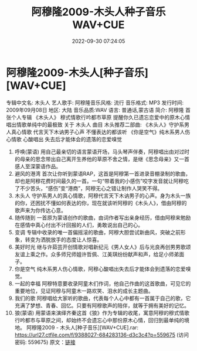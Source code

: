 ﻿---
title: 阿穆隆2009-木头人种子音乐WAV+CUE
date: 2022-09-30 07:24:05
categories: WAV车载音乐、镜像
tags: 华语中文
---
# 阿穆隆2009-木头人[种子音乐][WAV+CUE]

专辑中文名: 木头人
艺人歌手: 阿穆隆音乐风格: 流行
音乐格式: MP3
发行时间: 2009年09月08日
地区: 大陆
音乐品质:WAV
语言: 普通话,蒙古语
简介:
阿穆隆
首张个人专辑 《木头人》
穆式情歌行吟都市草原
提醒你久已遗忘恋爱中的原木心情
唱出情歌单纯中的最极致
关于 木头人 曲目
木头推荐二部曲:
《木头人》守护系男人真心情歌 代言天下木讷男子心声 不懂表达的都该听
《你是空气》纯木系男人伤心情歌 心酸唱出 失去后才能体会的遗落的恋爱嗅觉
01. 呼唤(蒙语)
用自己最亲切的语言蒙语开场，马头琴声伴奏，阿穆唱出由对过时的母亲的思念带出自己离开生养他的草原不舍之情，是继《思念母亲》又一首感人至深蒙语作品。
02. 避风的港湾
首次让你听到蒙语RAP，这首是阿穆第一首进录音棚录制的歌曲，却也是阿穆花费时间最久的一首。一句“带着我的小感伤”咬字发音就让阿穆吃了不少苦头，“感伤”变“港商”，阿穆无心之错让制作人哭笑不得。
03. 木头人
守护系男人的真心情歌，阿穆代言天下木讷男子的心声。身为木头一族的你，还困扰不懂如何表达的你，现在就该听阿穆的《木头人》，借由阿穆的歌声来为你传达心意。
04. 随传随到
一首原为蒙语创作的歌曲，由词作者写出亲身经历，借由阿穆来勉励在感情中真心付出不计回报的人们，勇敢说出自己的心。
05. 变调
专辑中收录的唯一首偏摇滚的歌曲，阿穆大胆尝试新曲风，突破之前形象，转变为洒脱放手的态度让人惊喜。
06. 美好时光
继与许茹芸开创情歌对唱新纪元《男人女人》后与光良再创男男歌颂友谊上乘之作。众多师兄师姐许哲佩、江美琪纷纷献声和声，给足小师弟面子。
07. 你是空气
纯木系男人伤心情歌，阿穆心酸唱出失去后才能体会到遗落的恋爱嗅觉。
08. 一起的幸福
阿穆特意要收录阿童木们作词，他自己作曲的这首歌曲，可见它的重要地位，见证阿穆与阿童木一路欢笑、泪水的成长主题曲。
09. 我们的歌
阿穆唱给大家听的歌曲，代表每个人心中都有一首属于自己的歌，它充满了梦想、青春、回忆。只要有阿穆歌声的陪伴，就等于拥有美好的记忆。
10. 狼(蒙语)
用蒙语来演绎齐秦这首《狼》作为专辑的收尾，寓意阿穆的穆式情歌行吟都市与草原之间，却始终不会遗忘心中那份原木心情，回归到最单纯的境地。
阿穆隆2009 - 木头人[种子音乐][WAV+CUE].rar: https://url27.ctfile.com/f/9388027-684283136-d3c3c4?p=559675
(访问密码: 559675)
原文：[链接](https://blog.sina.com.cn/s/blog_1647c7e7601030zo2.html)